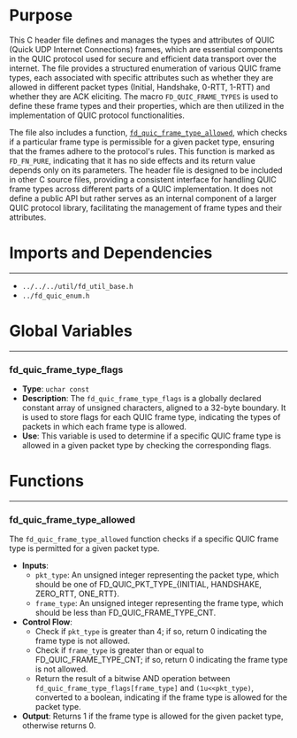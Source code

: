 # Purpose
This C header file defines and manages the types and attributes of QUIC (Quick UDP Internet Connections) frames, which are essential components in the QUIC protocol used for secure and efficient data transport over the internet. The file provides a structured enumeration of various QUIC frame types, each associated with specific attributes such as whether they are allowed in different packet types (Initial, Handshake, 0-RTT, 1-RTT) and whether they are ACK eliciting. The macro `FD_QUIC_FRAME_TYPES` is used to define these frame types and their properties, which are then utilized in the implementation of QUIC protocol functionalities.

The file also includes a function, [`fd_quic_frame_type_allowed`](#fd_quic_frame_type_allowed), which checks if a particular frame type is permissible for a given packet type, ensuring that the frames adhere to the protocol's rules. This function is marked as `FD_FN_PURE`, indicating that it has no side effects and its return value depends only on its parameters. The header file is designed to be included in other C source files, providing a consistent interface for handling QUIC frame types across different parts of a QUIC implementation. It does not define a public API but rather serves as an internal component of a larger QUIC protocol library, facilitating the management of frame types and their attributes.
# Imports and Dependencies

---
- `../../../util/fd_util_base.h`
- `../fd_quic_enum.h`


# Global Variables

---
### fd\_quic\_frame\_type\_flags
- **Type**: `uchar const`
- **Description**: The `fd_quic_frame_type_flags` is a globally declared constant array of unsigned characters, aligned to a 32-byte boundary. It is used to store flags for each QUIC frame type, indicating the types of packets in which each frame type is allowed.
- **Use**: This variable is used to determine if a specific QUIC frame type is allowed in a given packet type by checking the corresponding flags.


# Functions

---
### fd\_quic\_frame\_type\_allowed<!-- {{#callable:fd_quic_frame_type_allowed}} -->
The `fd_quic_frame_type_allowed` function checks if a specific QUIC frame type is permitted for a given packet type.
- **Inputs**:
    - `pkt_type`: An unsigned integer representing the packet type, which should be one of FD_QUIC_PKT_TYPE_{INITIAL, HANDSHAKE, ZERO_RTT, ONE_RTT}.
    - `frame_type`: An unsigned integer representing the frame type, which should be less than FD_QUIC_FRAME_TYPE_CNT.
- **Control Flow**:
    - Check if `pkt_type` is greater than 4; if so, return 0 indicating the frame type is not allowed.
    - Check if `frame_type` is greater than or equal to FD_QUIC_FRAME_TYPE_CNT; if so, return 0 indicating the frame type is not allowed.
    - Return the result of a bitwise AND operation between `fd_quic_frame_type_flags[frame_type]` and `(1u<<pkt_type)`, converted to a boolean, indicating if the frame type is allowed for the packet type.
- **Output**: Returns 1 if the frame type is allowed for the given packet type, otherwise returns 0.


